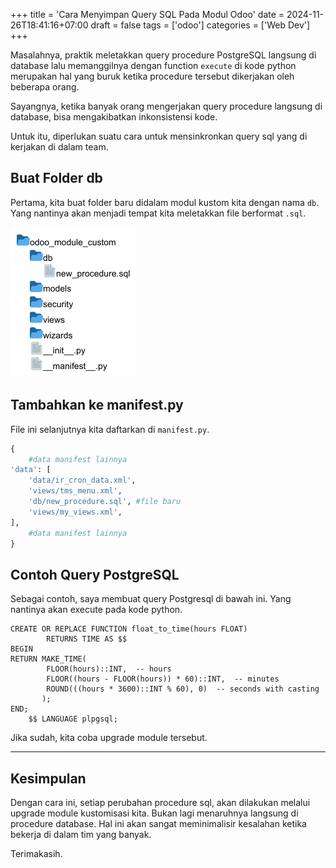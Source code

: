 +++
title = 'Cara Menyimpan Query SQL Pada Modul Odoo'
date = 2024-11-26T18:41:16+07:00
draft = false
tags = ['odoo']
categories = ['Web Dev']
+++

Masalahnya, praktik meletakkan query procedure PostgreSQL langsung di database lalu memanggilnya dengan function `execute`
di kode python merupakan hal yang buruk ketika procedure tersebut dikerjakan oleh beberapa orang.

Sayangnya, ketika banyak orang mengerjakan query procedure langsung di database, bisa mengakibatkan inkonsistensi kode.

Untuk itu, diperlukan suatu cara untuk mensinkronkan query sql yang di kerjakan di dalam team.

## Buat Folder db
Pertama, kita buat folder baru didalam modul kustom kita dengan nama `db`. Yang nantinya akan menjadi tempat kita
meletakkan file berformat `.sql`.

![struktur-direktori-modul-odoo](images/struktur-folder-odoo-kustomisasi.png)

## Tambahkan ke manifest.py
File ini selanjutnya kita daftarkan di `manifest.py`.
```python
{
    #data manifest lainnya
'data': [
    'data/ir_cron_data.xml',
    'views/tms_menu.xml',
    'db/new_procedure.sql', #file baru
    'views/my_views.xml',
],
    #data manifest lainnya
}
```

## Contoh Query PostgreSQL
Sebagai contoh, saya membuat query Postgresql di bawah ini. Yang nantinya akan execute pada kode python.
```postgresql
CREATE OR REPLACE FUNCTION float_to_time(hours FLOAT)
        RETURNS TIME AS $$
BEGIN
RETURN MAKE_TIME(
        FLOOR(hours)::INT,  -- hours
        FLOOR((hours - FLOOR(hours)) * 60)::INT,  -- minutes
        ROUND(((hours * 3600)::INT % 60), 0)  -- seconds with casting
       );
END;
    $$ LANGUAGE plpgsql;
```
Jika sudah, kita coba upgrade module tersebut.

---

## Kesimpulan
Dengan cara ini, setiap perubahan procedure sql, akan dilakukan melalui upgrade module kustomisasi kita.
Bukan lagi menaruhnya langsung di procedure database.
Hal ini akan sangat meminimalisir kesalahan ketika bekerja di dalam tim yang banyak.

Terimakasih.
